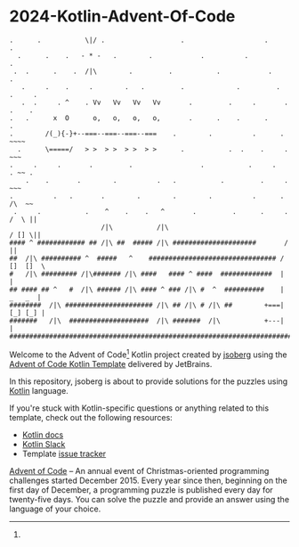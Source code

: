# 2024-Kotlin-Advent-Of-Code

```
.      .           \|/ .                   .                    .        .
  .      .    .   - * -   .        .            .          .                .
 .  .      .    .  /|\        .         .           .            .     .
   .     .    .     .        .   .         .             .         .  .     .
   .  .     . ^    . Vv   Vv   Vv   Vv       .         .     .       .  .    .
.   .      x  O      o,   o,   o,   o,       .      .    .      .         .  
.        /(_){-}+--===--===--===--===    .        .          .      .  ~~~~
  .      \=====/   > >  > >  > >  > >      .           .  .    .     .  ~~~
.     .     .       .         .                 .           .     .     . ~~ .
    .    .       .        .          .   .           .         .     .     ~~~
.          .   .       .        .        .        .          .      .   /\  ~~
 .     .           .    ^    .    .   ^       .         .      .     . /  \ ||
                       /|\           /|\                              / [] \||
#### ^ ############ ## /|\ ##  ##### /|\ #####################       /      ||
##  /|\ ########## ^  #####   ^    ################################ / []  []  \
#   /|\ ######### /|\####### /|\ ####   #### ^ ####  #############  |         |
## #### ## ^   #  /|\ ###### /|\ #### ^ ### /|\ #  ^  ##########    |  _   _  |
########  /|\ ###################### /|\ ## /|\ # /|\ ##        +===| [_] [_] |
#######   /|\  ####################  /|\ #######  /|\           +---|         |
###############################################################################
```

Welcome to the Advent of Code[^aoc] Kotlin project created by [jsoberg][github] using
the [Advent of Code Kotlin Template][template] delivered by JetBrains.

In this repository, jsoberg is about to provide solutions for the puzzles using [Kotlin][kotlin]
language.

If you're stuck with Kotlin-specific questions or anything related to this template, check out the
following resources:

- [Kotlin docs][docs]
- [Kotlin Slack][slack]
- Template [issue tracker][issues]

[^aoc]:
[Advent of Code][aoc] – An annual event of Christmas-oriented programming challenges started
December 2015.
Every year since then, beginning on the first day of December, a programming puzzle is published
every day for twenty-five days.
You can solve the puzzle and provide an answer using the language of your choice.

[aoc]: https://adventofcode.com

[docs]: https://kotlinlang.org/docs/home.html

[github]: https://github.com/jsoberg

[issues]: https://github.com/kotlin-hands-on/advent-of-code-kotlin-template/issues

[kotlin]: https://kotlinlang.org

[slack]: https://surveys.jetbrains.com/s3/kotlin-slack-sign-up

[template]: https://github.com/kotlin-hands-on/advent-of-code-kotlin-template
